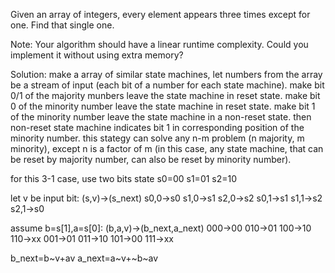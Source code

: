 Given an array of integers, every element appears three times except for one. Find that single one.

Note:
Your algorithm should have a linear runtime complexity. Could you implement it without using extra memory?

Solution:
make a array of similar state machines, let numbers from the array be a stream of input (each bit of a number for each state machine).
make bit 0/1 of the majority munbers leave the state machine in reset state.
make bit 0 of the minority number leave the state machine in reset state.
make bit 1 of the minority number leave the state machine in a non-reset state.
then non-reset state machine indicates bit 1 in corresponding position of the minority number.
this stategy can solve any n-m problem (n majority, m minority), except n is a factor of m (in this case, any state machine, that can be reset by majority number, can also be reset by minority number).

for this 3-1 case, use two bits state
s0=00
s1=01
s2=10

let v be input bit:
(s,v)->(s_next)
s0,0->s0
s1,0->s1
s2,0->s2
s0,1->s1
s1,1->s2
s2,1->s0

assume b=s[1],a=s[0]:
(b,a,v)->(b_next,a_next)
000->00
010->01
100->10
110->xx
001->01
011->10
101->00
111->xx

b_next=b~v+av
a_next=a~v+~b~av